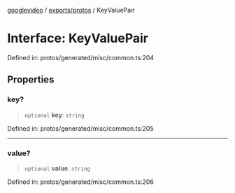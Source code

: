 [googlevideo](../../../README.md) / [exports/protos](../README.md) / KeyValuePair

# Interface: KeyValuePair

Defined in: protos/generated/misc/common.ts:204

## Properties

### key?

> `optional` **key**: `string`

Defined in: protos/generated/misc/common.ts:205

***

### value?

> `optional` **value**: `string`

Defined in: protos/generated/misc/common.ts:206
